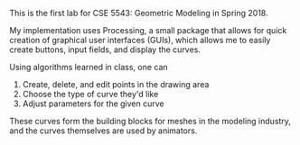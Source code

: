 This is the first lab for CSE 5543: Geometric Modeling in Spring 2018. 

My implementation uses Processing, a small package that allows for quick creation of graphical user interfaces (GUIs), which allows me to easily create buttons, input fields, and display the curves.

Using algorithms learned in class, one can 

1) Create, delete, and edit points in the drawing area
2) Choose the type of curve they'd like
3) Adjust parameters for the given curve

These curves form the building blocks for meshes in the modeling industry, and the curves themselves are used by animators. 
